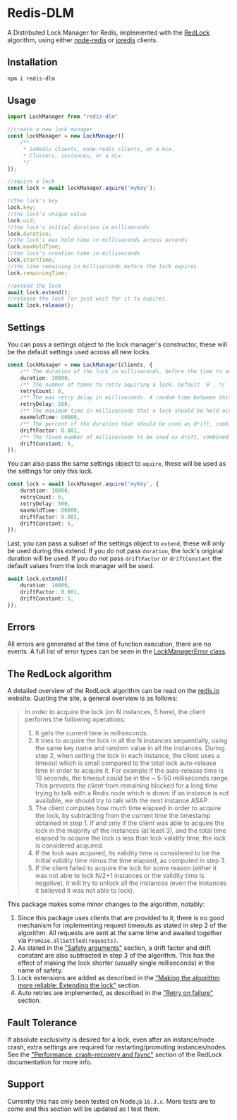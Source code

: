 # Redis-DLM
A Distributed Lock Manager for Redis, implemented with the [RedLock](https://redis.io/topics/distlock) algorithm, using either [node-redis](https://www.npmjs.com/package/redis) or [ioredis](https://www.npmjs.com/package/ioredis) clients.

## Installation

```bash
npm i redis-dlm
```

## Usage
```typescript
import LockManager from "redis-dlm"

//create a new lock manager
const lockManager = new LockManager([
	/**
	 * ioRedis clients, node-redis clients, or a mix.
	 * Clusters, instances, or a mix.
	 */
]);

//aquire a lock
const lock = await lockManager.aquire('myKey');

//the lock's key
lock.key;
//the lock's unique value
lock.uid;
//the lock's initial duration in milliseconds
lock.duration;
//the lock's max hold time in milliseconds across extends
lock.maxHoldTime;
//the lock's creation time in milliseconds
lock.startTime;
//the time remaining in milliseconds before the lock expires
lock.remainingTime;

//extend the lock
await lock.extend();
//release the lock (or just wait for it to expire).
await lock.release();
```

## Settings
You can pass a settings object to the lock manager's constructor, these will be the default settings used across all new locks.
```typescript
const lockManager = new LockManager(clients, {
	/** The duration of the lock in milliseconds, before the time to aquire is subtracted. Default `10000`. */
	duration: 10000,
	/** The number of times to retry aquiring a lock. Default `0`. */
	retryCount: 0,
	/** The max retry delay in milliseconds. A random time between this and zero will be selected. Default `500`. */
	retryDelay: 500,
	/** The maximum time in milliseconds that a lock should be held across extensions. Default `60000`. */
	maxHoldTime: 60000,
	/** The percent of the duration that should be used as drift, combined with `driftConstant`. Between 0 and 1. Default `0.001`. */
	driftFactor: 0.001,
	/** The fixed number of milliseconds to be used as drift, combined with `duration*driftFactor`. Default `5`. */
	driftConstant: 5,
});
```
You can also pass the same settings object to `aquire`, these will be used as the settings for only this lock.
```typescript
const lock = await lockManager.aquire('myKey', {
	duration: 10000,
	retryCount: 0,
	retryDelay: 500,
	maxHoldTime: 60000,
	driftFactor: 0.001,
	driftConstant: 5,
});
```
Last, you can pass a subset of the settings object to `extend`, these will only be used during this extend. If you do not pass `duration`, the lock's original duration will be used. If you do not pass `driftFactor` or `driftConstant` the default values from the lock manager will be used.
```typescript
await lock.extend({
	duration: 10000,
	driftFactor: 0.001,
	driftConstant: 5,
});
```

## Errors
All errors are generated at the time of function execution, there are no events. A full list of error types can be seen in the [LockManagerError class](https://github.com/zbauman3/Redis-DLM/blob/main/src/LockManagerError.ts).


## The RedLock algorithm
A detailed overview of the RedLock algorithm can be read on the [redis.io](https://redis.io/topics/distlock) website. Quoting the site, a general overview is as follows:

> In order to acquire the lock (on N instances, 5 here), the client performs the following operations:
> 1. It gets the current time in milliseconds.
> 2. It tries to acquire the lock in all the N instances sequentially, using the same key name and random value in all the instances. During step 2, when setting the lock in each instance, the client uses a timeout which is small compared to the total lock auto-release time in order to acquire it. For example if the auto-release time is 10 seconds, the timeout could be in the ~ 5-50 milliseconds range. This prevents the client from remaining blocked for a long time trying to talk with a Redis node which is down: if an instance is not available, we should try to talk with the next instance ASAP.
> 3. The client computes how much time elapsed in order to acquire the lock, by subtracting from the current time the timestamp obtained in step 1. If and only if the client was able to acquire the lock in the majority of the instances (at least 3), and the total time elapsed to acquire the lock is less than lock validity time, the lock is considered acquired.
> 4. If the lock was acquired, its validity time is considered to be the initial validity time minus the time elapsed, as computed in step 3.
> 5. If the client failed to acquire the lock for some reason (either it was not able to lock N/2+1 instances or the validity time is negative), it will try to unlock all the instances (even the instances it believed it was not able to lock).

This package makes some minor changes to the algorithm, notably:
1. Since this package uses clients that are provided to it, there is no good mechanism for implementing request timeouts as stated in step 2 of the algorithm. All requests are sent at the same time and awaited together via `Promise.allSettled(requests)`.
2. As stated in the ["Safety arguments"](https://redis.io/topics/distlock#safety-arguments) section, a drift factor and drift constant are also subtracted in step 3 of the algorithm. This has the effect of making the lock shorter (usually single milliseconds) in the name of safety.
3. Lock extensions are added as described in the ["Making the algorithm more reliable: Extending the lock"](https://redis.io/topics/distlock#making-the-algorithm-more-reliable-extending-the-lock) section.
4. Auto retries are implemented, as described in the ["Retry on failure"](https://redis.io/topics/distlock#retry-on-failure) section.

## Fault Tolerance
If absolute exclusivity is desired for a lock, even after an instance/node crash, extra settings are required for restarting/promoting instances/nodes. See the ["Performance, crash-recovery and fsync"](https://redis.io/topics/distlock#performance-crash-recovery-and-fsync) section of the RedLock documentation for more info.

## Support
Currently this has only been tested on Node.js `16.3.x`. More tests are to come and this section will be updated as I test them.